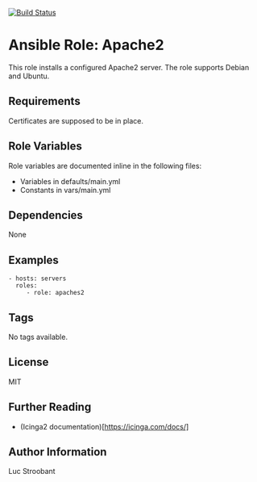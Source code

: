 [![Build Status](https://travis-ci.com/fiaasco/icinga2-master.svg?branch=master)](https://travis-ci.com/fiaasco/apache2)

# Ansible Role: Apache2

This role installs a configured Apache2 server.
The role supports Debian and Ubuntu.

## Requirements

Certificates are supposed to be in place.

## Role Variables

Role variables are documented inline in the following files:
- Variables in defaults/main.yml
- Constants in vars/main.yml


## Dependencies

None

## Examples

    - hosts: servers
      roles:
         - role: apaches2

## Tags

No tags available.

## License

MIT

## Further Reading

* (Icinga2 documentation)[https://icinga.com/docs/]

## Author Information

Luc Stroobant
